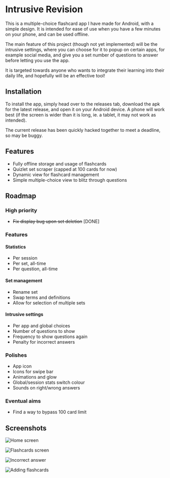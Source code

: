
# Intrusive Revision

This is a multiple-choice flashcard app I have made for Android, with a simple design. It is intended for ease of use when you have a few minutes on your phone, and can be used offline.

The main feature of this project (though not yet implemented) will be the intrusive settings, where you can choose for it to popup on certain apps, for example social media, and give you a set number of questions to answer before letting you use the app.

It is targeted towards anyone who wants to integrate their learning into their daily life, and hopefully will be an effective tool!


## Installation

To install the app, simply head over to the releases tab, download the apk for the latest release, and open it on your Android device. A phone will work best (if the screen is wider than it is long, ie. a tablet, it may not work as intended).

The current release has been quickly hacked together to meet a deadline, so may be buggy.
    
## Features

- Fully offline storage and usage of flashcards
- Quizlet set scraper (capped at 100 cards for now)
- Dynamic view for flashcard management
- Simple multiple-choice view to blitz through questions


## Roadmap

### High priority ###

- ~~Fix display bug upon set deletion~~ [DONE]

### Features ###
#### Statistics ####
- Per session
- Per set, all-time
- Per question, all-time

#### Set management ####
- Rename set
- Swap terms and definitions
- Allow for selection of multiple sets
    
#### Intrusive settings ####
- Per app and global choices
- Number of questions to show
- Frequency to show questions again
- Penalty for incorrect answers

### Polishes ###
- App icon
- Icons for swipe bar
- Animations and glow
- Global/session stats switch colour
- Sounds on right/wrong answers

### Eventual aims ###
- Find a way to bypass 100 card limit


## Screenshots

![Home screen](https://github.com/LayanJethwa/intrusive-revision/blob/master/screenshots/home-screen.png)

![Flashcards screen](https://github.com/LayanJethwa/intrusive-revision/blob/master/screenshots/flashcards-screen.png)

![Incorrect answer](https://github.com/LayanJethwa/intrusive-revision/blob/master/screenshots/incorrect-answer.png)

![Adding flashcards](https://github.com/LayanJethwa/intrusive-revision/blob/master/screenshots/adding-flashcards.png)
